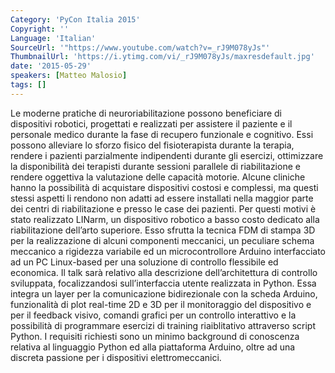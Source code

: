 ```yaml
---
Category: 'PyCon Italia 2015'
Copyright: ''
Language: 'Italian'
SourceUrl: '"https://www.youtube.com/watch?v=_rJ9M078yJs"'
ThumbnailUrl: 'https://i.ytimg.com/vi/_rJ9M078yJs/maxresdefault.jpg'
date: '2015-05-29'
speakers: [Matteo Malosio]
tags: []
---
```

Le moderne pratiche di neuroriabilitazione possono beneficiare di dispositivi robotici, progettati e realizzati per assistere il paziente e il personale medico durante la fase di recupero funzionale e cognitivo. Essi possono alleviare lo sforzo fisico del fisioterapista durante la terapia, rendere i pazienti parzialmente indipendenti durante gli esercizi, ottimizzare la disponibilità dei terapisti durante sessioni parallele di riabilitazione e rendere oggettiva la valutazione delle capacità motorie. Alcune cliniche hanno la possibilità di acquistare dispositivi costosi e complessi, ma questi stessi aspetti li rendono non adatti ad essere installati nella maggior parte dei centri di riabilitazione e presso le case dei pazienti. Per questi motivi è stato realizzato LINarm, un dispositivo robotico a basso costo dedicato alla riabilitazione dell’arto superiore. Esso sfrutta la tecnica FDM di stampa 3D per la realizzazione di alcuni componenti meccanici, un peculiare schema meccanico a rigidezza variabile ed un microcontrollore Arduino interfacciato ad un PC Linux-based per una soluzione di controllo flessibile ed economica.
Il talk sarà relativo alla descrizione dell’architettura di controllo sviluppata, focalizzandosi sull’interfaccia utente realizzata in Python. Essa integra un layer per la comunicazione bidirezionale con la scheda Arduino, funzionalità di plot real-time 2D e 3D per il monitoraggio del dispositivo e per il feedback visivo, comandi grafici per un controllo interattivo e la possibilità di programmare esercizi di training riaiblitativo attraverso script Python. 
I requisiti richiesti sono un minimo background di conoscenza relativa al linguaggio Python ed alla piattaforma Arduino, oltre ad una discreta passione per i dispositivi elettromeccanici.
